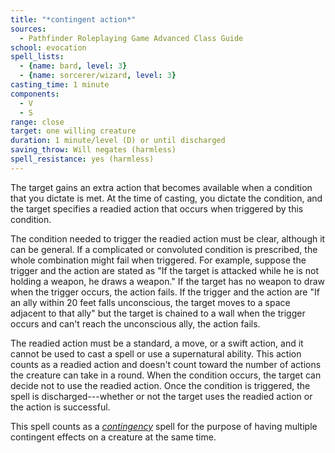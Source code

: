 ```yaml
---
title: "*contingent action*"
sources:
  - Pathfinder Roleplaying Game Advanced Class Guide
school: evocation
spell_lists:
  - {name: bard, level: 3}
  - {name: sorcerer/wizard, level: 3}
casting_time: 1 minute
components:
  - V
  - S
range: close
target: one willing creature
duration: 1 minute/level (D) or until discharged
saving_throw: Will negates (harmless)
spell_resistance: yes (harmless)
---
```


The target gains an extra action that becomes available when a condition that you dictate is met. At the time of casting, you dictate the condition, and the target specifies a readied action that occurs when triggered by this condition.

The condition needed to trigger the readied action must be clear, although it can be general. If a complicated or convoluted condition is prescribed, the whole combination might fail when triggered. For example, suppose the trigger and the action are stated as "If the target is attacked while he is not holding a weapon, he draws a weapon." If the target has no weapon to draw when the trigger occurs, the action fails. If the trigger and the action are "If an ally within 20 feet falls unconscious, the target moves to a space adjacent to that ally" but the target is chained to a wall when the trigger occurs and can't reach the unconscious ally, the action fails.

The readied action must be a standard, a move, or a swift action, and it cannot be used to cast a spell or use a supernatural ability. This action counts as a readied action and doesn't count toward the number of actions the creature can take in a round. When the condition occurs, the target can decide not to use the readied action. Once the condition is triggered, the spell is discharged---whether or not the target uses the readied action or the action is successful.

This spell counts as a [*contingency*](/spells/contingency/) spell for the purpose of having multiple contingent effects on a creature at the same time.

